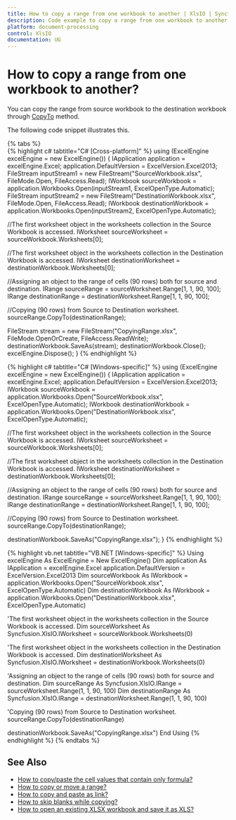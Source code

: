 ```yaml
---
title: How to copy a range from one workbook to another | XlsIO | Syncfusion
description: Code example to copy a range from one workbook to another using Syncfusion .NET Excel library (XlsIO).
platform: document-processing
control: XlsIO
documentation: UG
---
```


# How to copy a range from one workbook to another?

You can copy the range from source workbook to the destination workbook through [CopyTo](https://help.syncfusion.com/cr/file-formats/Syncfusion.XlsIO.IRange.html#Syncfusion_XlsIO_IRange_CopyTo_Syncfusion_XlsIO_IRange_Syncfusion_XlsIO_ExcelCopyRangeOptions_) method. 

The following code snippet illustrates this.

{% tabs %}  
{% highlight c# tabtitle="C# [Cross-platform]" %}
using (ExcelEngine excelEngine = new ExcelEngine())
{
  IApplication application = excelEngine.Excel;
  application.DefaultVersion = ExcelVersion.Excel2013;
  FileStream inputStream1 = new FileStream("SourceWorkbook.xlsx", FileMode.Open, FileAccess.Read);
  IWorkbook sourceWorkbook = application.Workbooks.Open(inputStream1, ExcelOpenType.Automatic);
  FileStream inputStream2 = new FileStream("DestinationWorkbook.xlsx", FileMode.Open, FileAccess.Read);
  IWorkbook destinationWorkbook = application.Workbooks.Open(inputStream2, ExcelOpenType.Automatic);

  //The first worksheet object in the worksheets collection in the Source Workbook is accessed.
  IWorksheet sourceWorksheet = sourceWorkbook.Worksheets[0];

  //The first worksheet object in the worksheets collection in the Destination Workbook is accessed.
  IWorksheet destinationWorksheet = destinationWorkbook.Worksheets[0];

  //Assigning an object to the range of cells (90 rows) both for source and destination.
  IRange sourceRange = sourceWorksheet.Range[1, 1, 90, 100];
  IRange destinationRange = destinationWorksheet.Range[1, 1, 90, 100];

  //Copying (90 rows) from Source to Destination worksheet.
  sourceRange.CopyTo(destinationRange);

  FileStream stream = new FileStream("CopyingRange.xlsx", FileMode.OpenOrCreate, FileAccess.ReadWrite);
  destinationWorkbook.SaveAs(stream);
  destinationWorkbook.Close();
  excelEngine.Dispose();
}
{% endhighlight %}

{% highlight c# tabtitle="C# [Windows-specific]" %}
using (ExcelEngine excelEngine = new ExcelEngine())
{
  IApplication application = excelEngine.Excel;
  application.DefaultVersion = ExcelVersion.Excel2013;
  IWorkbook sourceWorkbook = application.Workbooks.Open("SourceWorkbook.xlsx", ExcelOpenType.Automatic);
  IWorkbook destinationWorkbook = application.Workbooks.Open("DestinationWorkbook.xlsx", ExcelOpenType.Automatic);

  //The first worksheet object in the worksheets collection in the Source Workbook is accessed.
  IWorksheet sourceWorksheet = sourceWorkbook.Worksheets[0];

  //The first worksheet object in the worksheets collection in the Destination Workbook is accessed.
  IWorksheet destinationWorksheet = destinationWorkbook.Worksheets[0];

  //Assigning an object to the range of cells (90 rows) both for source and destination.
  IRange sourceRange = sourceWorksheet.Range[1, 1, 90, 100];
  IRange destinationRange = destinationWorksheet.Range[1, 1, 90, 100];

  //Copying (90 rows) from Source to Destination worksheet.
  sourceRange.CopyTo(destinationRange);

  destinationWorkbook.SaveAs("CopyingRange.xlsx");
}
{% endhighlight %}

{% highlight vb.net tabtitle="VB.NET [Windows-specific]" %}
Using excelEngine As ExcelEngine = New ExcelEngine()
  Dim application As IApplication = excelEngine.Excel
  application.DefaultVersion = ExcelVersion.Excel2013
  Dim sourceWorkbook As IWorkbook = application.Workbooks.Open("SourceWorkbook.xlsx", ExcelOpenType.Automatic)
  Dim destinationWorkbook As IWorkbook = application.Workbooks.Open("DestinationWorkbook.xlsx", ExcelOpenType.Automatic)

  'The first worksheet object in the worksheets collection in the Source Workbook is accessed.
  Dim sourceWorksheet As Syncfusion.XlsIO.IWorksheet = sourceWorkbook.Worksheets(0)

  'The first worksheet object in the worksheets collection in the Destination Workbook is accessed.
  Dim destinationWorksheet As Syncfusion.XlsIO.IWorksheet = destinationWorkbook.Worksheets(0)

  'Assigning an object to the range of cells (90 rows) both for source and destination.
  Dim sourceRange As Syncfusion.XlsIO.IRange = sourceWorksheet.Range(1, 1, 90, 100)
  Dim destinationRange As Syncfusion.XlsIO.IRange = destinationWorksheet.Range(1, 1, 90, 100)

  'Copying (90 rows) from Source to Destination worksheet.
  sourceRange.CopyTo(destinationRange)

  destinationWorkbook.SaveAs("CopyingRange.xlsx")
End Using
{% endhighlight %}
{% endtabs %}  

## See Also

* [How to copy/paste the cell values that contain only formula?](https://help.syncfusion.com/file-formats/xlsio/faqs/how-to-copy-paste-the-cell-values-that-contain-only-formula)
* [How to copy or move a range?](https://help.syncfusion.com/file-formats/xlsio/worksheet-cells-manipulation#copy-or-move-a-range)
* [How to copy and paste as link?](https://help.syncfusion.com/file-formats/xlsio/worksheet-cells-manipulation#copy-and-paste-as-link)
* [How to skip blanks while copying?](https://help.syncfusion.com/file-formats/xlsio/worksheet-cells-manipulation#skip-blanks-while-copying)
* [How to open an existing XLSX workbook and save it as XLS?](https://help.syncfusion.com/file-formats/xlsio/faqs/how-to-open-an-existing-xlsx-workbook-and-save-it-as-xls)
